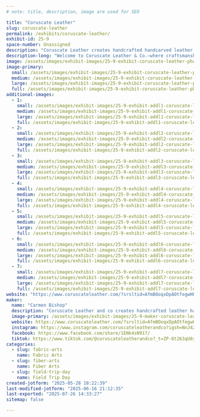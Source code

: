 ```yaml
---
# note: title, description, image are used for SEO

title: "Coruscate Leather"
slug: coruscate-leather
permalink: /exhibits/coruscate-leather/
exhibit-id: 25-9
space-number: Unassigned
description: "Coruscate Leather creates handcrafted handcarved leather handbags and accessories"
description-long: "Welcome to Coruscate Leather & Co.—where craftsmanship and creativity collide in a world of nature, magic, and story. We handcraft unique leather goods for everyday wear and epic adventures alike. From carved butterfly barrettes and hand-painted earrings to custom handbags, hair-on-hide accessories, and detailed cosplay and LARP pieces, our work is made to bring your character—or your spirit—to life. Whether you’re stepping into a Renaissance fair, a fantasy realm, or just want something one-of-a-kind for your day-to-day, our designs carry the soul of slow fashion and the spirit of storytelling. Inspired by wild places, handmade with heart, and always a little magical."
image: /assets/images/exhibit-images/25-9-exhibit-coruscate-leather-photoroom-20250524-182830-large.png
image-primary: 
  small: /assets/images/exhibit-images/25-9-exhibit-coruscate-leather-photoroom-20250524-182830-small.png
  medium: /assets/images/exhibit-images/25-9-exhibit-coruscate-leather-photoroom-20250524-182830-medium.png
  large: /assets/images/exhibit-images/25-9-exhibit-coruscate-leather-photoroom-20250524-182830-large.png
  full: /assets/images/exhibit-images/25-9-exhibit-coruscate-leather-photoroom-20250524-182830-full.png
additional-images: 
  - 1:
    small: /assets/images/exhibit-images/25-9-exhibit-addl1-coruscate-leather-20250511-135108-0003-small.png
    medium: /assets/images/exhibit-images/25-9-exhibit-addl1-coruscate-leather-20250511-135108-0003-medium.png
    large: /assets/images/exhibit-images/25-9-exhibit-addl1-coruscate-leather-20250511-135108-0003-large.png
    full: /assets/images/exhibit-images/25-9-exhibit-addl1-coruscate-leather-20250511-135108-0003-full.png
  - 2:
    small: /assets/images/exhibit-images/25-9-exhibit-addl2-coruscate-leather-20250425-175401-small.jpg
    medium: /assets/images/exhibit-images/25-9-exhibit-addl2-coruscate-leather-20250425-175401-medium.jpg
    large: /assets/images/exhibit-images/25-9-exhibit-addl2-coruscate-leather-20250425-175401-large.jpg
    full: /assets/images/exhibit-images/25-9-exhibit-addl2-coruscate-leather-20250425-175401-full.jpg
  - 3:
    small: /assets/images/exhibit-images/25-9-exhibit-addl3-coruscate-leather-untitled-design-20250411-085954-0000-small.png
    medium: /assets/images/exhibit-images/25-9-exhibit-addl3-coruscate-leather-untitled-design-20250411-085954-0000-medium.png
    large: /assets/images/exhibit-images/25-9-exhibit-addl3-coruscate-leather-untitled-design-20250411-085954-0000-large.png
    full: /assets/images/exhibit-images/25-9-exhibit-addl3-coruscate-leather-untitled-design-20250411-085954-0000-full.png
  - 4:
    small: /assets/images/exhibit-images/25-9-exhibit-addl4-coruscate-leather-untitled-design-20250411-085641-0000-small.png
    medium: /assets/images/exhibit-images/25-9-exhibit-addl4-coruscate-leather-untitled-design-20250411-085641-0000-medium.png
    large: /assets/images/exhibit-images/25-9-exhibit-addl4-coruscate-leather-untitled-design-20250411-085641-0000-large.png
    full: /assets/images/exhibit-images/25-9-exhibit-addl4-coruscate-leather-untitled-design-20250411-085641-0000-full.png
  - 5:
    small: /assets/images/exhibit-images/25-9-exhibit-addl5-coruscate-leather-20250412-101149-small.jpg
    medium: /assets/images/exhibit-images/25-9-exhibit-addl5-coruscate-leather-20250412-101149-medium.jpg
    large: /assets/images/exhibit-images/25-9-exhibit-addl5-coruscate-leather-20250412-101149-large.jpg
    full: /assets/images/exhibit-images/25-9-exhibit-addl5-coruscate-leather-20250412-101149-full.jpg
  - 6:
    small: /assets/images/exhibit-images/25-9-exhibit-addl6-coruscate-leather-20250411-085847-0000-small.png
    medium: /assets/images/exhibit-images/25-9-exhibit-addl6-coruscate-leather-20250411-085847-0000-medium.png
    large: /assets/images/exhibit-images/25-9-exhibit-addl6-coruscate-leather-20250411-085847-0000-large.png
    full: /assets/images/exhibit-images/25-9-exhibit-addl6-coruscate-leather-20250411-085847-0000-full.png
  - 7:
    small: /assets/images/exhibit-images/25-9-exhibit-addl7-coruscate-leather-20250411-091123-0000-small.png
    medium: /assets/images/exhibit-images/25-9-exhibit-addl7-coruscate-leather-20250411-091123-0000-medium.png
    large: /assets/images/exhibit-images/25-9-exhibit-addl7-coruscate-leather-20250411-091123-0000-large.png
    full: /assets/images/exhibit-images/25-9-exhibit-addl7-coruscate-leather-20250411-091123-0000-full.png
website: "https://www.coruscateleather.com/?srsltid=AfmBOoqxDpAOtfegwHPTw7mq61AxMqAKvTC3cY53o_euyN5Vpo5tMW5T"
maker: 
  name: "Carmen Bishop"
  description: "Coruscate Leather and co creates handcrafted leather handbags and handcarved Leather accessories"
  image-primary: /assets/images/exhibit-images/25-9-maker-coruscate-leather-screenshot-20250527-142429-photos-medium.jpg
  website: https://www.coruscateleather.com/?srsltid=AfmBOoqxDpAOtfegwHPTw7mq61AxMqAKvTC3cY53o_euyN5Vpo5tMW5T
  instagram: https://www.instagram.com/coruscateleatherandco?igsh=NnJ4ZHM0eWVkdGky
  facebook: https://www.facebook.com/share/1ENk4sN917/
  tiktok: https://www.tiktok.com/@coruscateleatherandco?_t=ZP-8t263qU6yoY&_r=1
categories: 
  - slug: fabric-arts
    name: Fabric Arts
  - slug: fiber-arts
    name: Fiber Arts
  - slug: field-trip-day
    name: Field Trip Day
created-jotform: "2025-05-28 18:22:39"
last-modified-jotform: "2025-06-16 21:12:35"
last-exported: "2025-07-26 14:33:27"
sitemap: false

---
```

